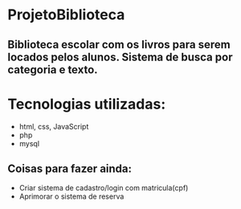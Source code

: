 # ProjetoBiblioteca

## Biblioteca escolar com os livros para serem locados pelos alunos. Sistema de busca por categoria e texto.

# Tecnologias utilizadas:
* html, css, JavaScript
* php
* mysql

## Coisas para fazer ainda:

* Criar sistema de cadastro/login com matricula(cpf)
* Aprimorar o sistema de reserva
